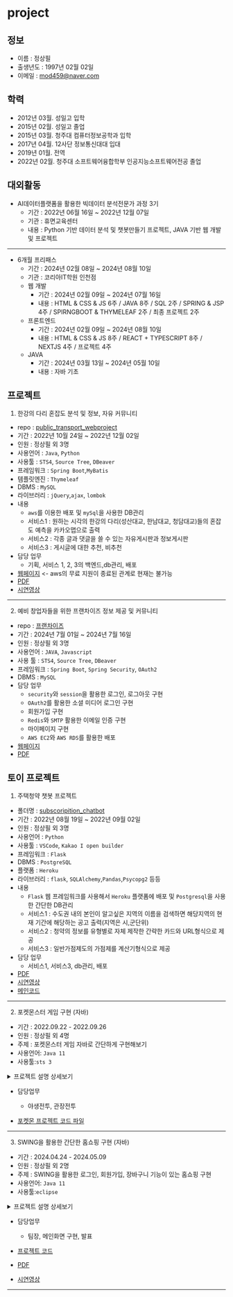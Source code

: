 # project
## 정보
- 이름 : 정상필
- 출생년도 : 1997년 02월 02일
- 이메일 : <mod459@naver.com>

## 학력
- 2012년 03월. 성일고 입학
- 2015년 02월. 성일고 졸업
- 2015년 03월. 청주대 컴퓨터정보공학과 입학
- 2017년 04월. 12사단 정보통신대대 입대
- 2019년 01월. 전역
- 2022년 02월. 청주대 소프트웨어융합학부 인공지능소프트웨어전공 졸업

## 대외활동
- AI데이터플랫폼을 활용한 빅데이터 분석전문가 과정 3기
    - 기간 : 2022년 06월 16일 ~ 2022년 12월 07일 
    - 기관 : 휴면교육센터
    - 내용 : Python 기반 데이터 분석 및 챗봇만들기 프로젝트, JAVA 기반 웹 개발 및 프로젝트
- - -
- 6개월 프리패스
  - 기간 : 2024년 02월 08일 ~ 2024년 08월 10일
  - 기관 : 코리아IT학원 인천점
  - 웹 개발
    - 기간 : 2024년 02월 09일 ~ 2024년 07월 16일
    - 내용 : HTML & CSS & JS 6주 / JAVA 8주 / SQL 2주 / SPRING & JSP 4주 / SPIRNGBOOT & THYMELEAF 2주 / 최종 프로젝트 2주
  - 프론트엔드
    - 기간 : 2024년 02월 09일 ~ 2024년 08월 10일
    - 내용 : HTML & CSS & JS 8주 / REACT + TYPESCRIPT 8주 / NEXTJS 4주 / 프로젝트 4주
  - JAVA
    - 기간 : 2024년 03월 13일 ~ 2024년 05월 10일
    - 내용 : 자바 기초 


 ## 프로젝트

 
1. 한강의 다리 혼잡도 분석 및 정보, 자유 커뮤니티
- repo : [public_transport_webproject](https://github.com/JungBear/public_transport_webproject/tree/main)
- 기간 : 2022년 10월 24일 ~ 2022년 12월 02일
- 인원 : 정상필 외 3명
- 사용언어 : ```Java```, ```Python```
- 사용툴 : ```STS4```, ```Source Tree```, ```DBeaver```
- 프레임워크 : ```Spring Boot```,```MyBatis```
- 템플릿엔진 : ```Thymeleaf```
- DBMS : ```MySQL```
- 라이브러리 : ```jQuery```,```ajax```, ```lombok```
- 내용
  - ```aws```를 이용한 배포 및 ```mySql```을 사용한 DB관리
  - 서비스1 : 원하는 시각의 한강의 다리(성산대교, 한남대교, 청담대교)들의 혼잡도 예측을 카카오맵으로 출력
  - 서비스2 : 각종 글과 댓글을 쓸 수 있는 자유게시판과 정보게시판
  - 서비스3 : 게시글에 대한 추천, 비추천
- 담당 업무
  - 기획, 서비스 1, 2, 3의 백엔드,db관리, 배포
- [웹페이지](http://54.180.149.57:8080/) <- aws의 무료 지원이 종료된 관계로 현재는 불가능
- [PDF](https://github.com/JungBear/Portfolio/blob/main/public_transport_webproject/%EA%B5%90%ED%86%B5_%EC%B5%9C%EC%A2%85.pdf)
- [시연영상](https://www.youtube.com/watch?v=lVMru9opVo8)

---

2. 예비 창업자들을 위한 프랜차이즈 정보 제공 및 커뮤니티
- repo : [프랜차이즈](https://github.com/Incheon-IT-Webdevleop/WebProject)
- 기간 : 2024년 7월 01일 ~ 2024년 7월 16일
- 인원 : 정상필 외 3명
- 사용언어 : ```JAVA```, ```Javascript```
- 사용 툴 : ```STS4```, ```Source Tree```, ```DBeaver```
- 프레임워크 : ```Spring Boot```, ```Spring Security```, ```OAuth2```
- DBMS : ```MySQL```
- 담당 업무
  - ```security```와 ```session```을 활용한 로그인, 로그아웃 구현
  - ```OAuth2```를 활용한 소셜 미디어 로그인 구현
  - 회원가입 구현
  - ```Redis```와 ```SMTP``` 활용한 이메일 인증 구현
  - 마이페이지 구현
  - ```AWS EC2```와 ```AWS RDS```를 활용한 배포
- [웹페이지](http://43.201.82.12:8080)
- [PDF]()

## 토이 프로젝트

1. 주택청약 챗봇 프로젝트
- 폴더명 : [subscoripition_chatbot](https://github.com/JungBear/project/tree/main/subscoription_chatbot)
- 기간 : 2022년 08월 19일 ~ 2022년 09월 02일
- 인원 : 정상필 외 3명
- 사용언어 : ```Python```
- 사용툴 : ```VSCode```, ```Kakao I open builder```
- 프레임워크 : ```Flask```
- DBMS : ```PostgreSQL```
- 플랫폼 : ```Heroku```
- 라이브러리 : ```flask```, ```SQLAlchemy```,```Pandas```,```Psycopg2``` 등등
- 내용 
    - ```Flask``` 웹 프레임워크를 사용해서 ```Heroku``` 플랫폼에 배포 및 ```Postgresql```을 사용한 간단한 DB관리
    - 서비스1 : 수도권 내의 본인이 알고싶은 지역의 이름을 검색하면 해당지역의 현재 기간에 해당하는 공고 출력(지역은 시,군단위)
    - 서비스2 : 청약의 정보를 유형별로 자체 제작한 간략한 카드와 URL형식으로 제공
    - 서비스3 : 일반가점제도의 가점제를 계산기형식으로 제공
- 담당 업무
  - 서비스1, 서비스3, db관리, 배포
- [PDF](https://github.com/JungBear/project/blob/main/subscoription_chatbot/%EC%B5%9C%EC%A2%85%EB%B0%9C%ED%91%9C_PPT.pdf)
- [시연영상](https://www.youtube.com/watch?v=b3-sZf48M7U)
- [메인코드](https://github.com/JungBear/project/blob/main/subscoription_chatbot/app/main.py)

- - -

2.  포켓몬스터 게임 구현 (자바)
- 기간 : 2022.09.22 - 2022.09.26
- 인원 : 정상필 외 4명
- 주제 : 포켓몬스터 게임 자바로 간단하게 구현해보기
- 사용언어: ```Java 11```
- 사용툴:```sts 3```

<details>
<summary>프로젝트 설명 상세보기</summary>
    <div markdown="1">

  - 1.게임시작

  - 2.태초마을
    - 스타팅 포켓몬 선택
    - 게임 설명 (스킵 가능)

  - 3.모험시작
    - 풀마을 (야생전투)
    - 불마을 (야생전투)
    - 물마을 (야생전투)
    - 전기마을 (야생전투)
    - 흙마을 (야생전투)
    - 체육관 (관장전투)
---
  - *포켓몬스터 등록 : 
    - 기본 포켓몬
      - 총 5개 속성  
        풀 < 불 < 물 < 전기 < 땅 < 풀
      - 각 속성 별로 포켓몬 10마리
      - 총 50마리
    - 관장 포켓몬
      - 총 3셋트
      - 각 셋트 당 4마리
      - 총 12마리
      - 관장 포켓몬은 스킬이 없음. 초급자인 플레이어가 스킬까지 사용하는 관장의 포켓몬을 이길 수 없기 때문.
---
  - *포켓볼 :
    - 실제 포켓몬 게임 속의 포켓볼 포획률을 코드에 적용함.
    - 실제 포켓몬 게임 속의 흔들림 공식을 코드에 적용함.
---
  - *야생전투 (1대1): 
    - 인트로
      - "전투를 하시겠습니까?"  
        | 1-싸운다 | 2-도망간다 |  
      - "내고싶은 포켓몬을 선택해주세요!"  
        --------[나의 포켓몬리스트]--------
    - 대결
      - 플레이어 턴  
        | 1-기본 공격 | 2-스킬1 (마나 30 소모) | 스킬2 (마나 50 소모) | 포켓몬 볼 | 도망치기 |  
        플레이어가 선택한 행동 실시 
        마나가 부족한데 스킬을 사용하면 자동으로 기본공격이 들어감.  
      - 야생 포켓몬 턴  
        | 1-기본 공격 | 2-스킬1 (마나 30 소모) | 스킬2 (마나 50 소모) |  
        랜덤으로 공격  
        마나가 부족한데 스킬을 사용하면 자동으로 기본공격이 들어감.  
      - 결과
        - [결과1] 플레이어 포켓몬 hp 10 → 패배  
          hp 10가 된 포켓몬은 다음 전투에서 기존 hp로 자동 충전  
        - [결과2] 포켓몬 잡기(def 포켓몬볼 사용) → 잡힘
          - 포켓몬 추가  
            잡은 포켓몬의 이름을 [플레이어 현재 포켓몬 리스트]에 입력한다.  
            [플레이어의 현재 포켓몬 갯수]에 +1을 한다.  
          - 포켓몬 버리기  
            해당 버튼은 5번째 포켓몬을 잡았을 때에만 생성된다.  
            그 외에는 사용 불가  
            *코드*  
            사용자가 선택한 번호= a, a-1번째 인덱스  
            기존 배열 중 사용자가 버린 포켓몬과, 잡은 포켓몬 바꿔치기  
        - [결과3] 포켓몬 잡기(def 포켓몬볼 사용) → 놓침
        - [결과4] 야생 포켓몬 hp 10 → 도망, 수집 불가
      - 대결 종료
        전투에 참여한 모든 포켓몬의 hp, 마나, 방어력을 기존 게이지로 원상복구한다.  
---
  - *관장전투 (4대4):  
    - 인트로  
      플레이어가 보유한 포켓몬이 4마리 미만이면 체육관에 입장 불가  
    - 대결
      - 플레이어 턴  
        | 1-기본 공격 | 2-스킬1 (마나 30 소모) | 스킬2 (마나 50 소모) |  
        플레이어가 선택한 행동 실시  
        마나가 부족한데 스킬을 사용하면 자동으로 기본공격이 들어감.  
      - 관장 포켓몬 턴  
        | 1-기본 공격 |  
      - 결과  
        4:4에서 먼저 상대의 모든 포켓몬 hp를 10으로 만든 사람 승리
        - [결과1] 관장 승리
          - 재도전 1번 가능
          - | 1-야생 전투로 돌아가 포켓몬 재구성하기 | 2-바로 재도전 |
          - 재도전에서도 관장이 승리하면  
            플레이어 패배. 게임 종료.
        - [결과2] 플레이어 승리  
          플레이어 승리. 게임 종료.
      - 대결 종료  
        전투에 참여한 모든 포켓몬의 hp, 마나, 방어력을 기존 게이지로 원상복구한다.

    </div>
</details>

- 담당업무 
  - 야생전투, 관장전투

- [포켓몬 프로젝트 코드 파일](https://github.com/JungBear/project/tree/main/Pokemon/src)


- - -

3.  SWING을 활용한 간단한 홈쇼핑 구현 (자바)
- 기간 : 2024.04.24 - 2024.05.09
- 인원 : 정상필 외 2명
- 주제 : SWING을 활용한 로그인, 회원가입, 장바구니 기능이 있는 홈쇼핑 구현
- 사용언어: ```Java 11```
- 사용툴:```eclipse```

<details>
<summary>프로젝트 설명 상세보기</summary>
    <div markdown="1">
      - 1. 로그인, 회원가입 기능
        - 로그인, 중복확인, 비밀번호 확인, 아이디 찾기, 비밀번호 찾기 기능 구현

      - 2. 메인 화면 구현
        - 로그인 상태에 따른 유저 정보 표현
        - 각각의 상품들의 정보를 담은 상세페이지 구현
        - 장바구니 버튼을 눌렀을 경우 각각의 상품 정보를 장바구니 페이지로 전송
          - 이미 있는 상품이면 이미 존재하는 상품이라는 알림 표시
      
      - 3. 장바구니 구현
        - 상세 페이지에서 넘어온 상품 정보 출력
        - 상품의 갯수 수정 기능
        - 선택된 상품의 갯수에 따른 가격 출력
        - 상품 삭제 기능
        - 선택 구매 기능, 전체 구매 기능
          - 선택 구매 기능은 선택된 상품들의 가격을 보여주고 선택된 상품을 장바구니에서 삭제
          - 전체 구매 기능은 전체 상품들의 가격을 보여주고 선택된 상품을 전체 상품 삭제

    </div>
</details>

- 담당업무 
  - 팀장, 메인화면 구현, 발표

- [프로젝트 코드](https://github.com/JungBear/javaSwingProject)
- [PDF](https://github.com/JungBear/javaSwingProject/blob/main/%EC%9B%B9%EA%B0%9C%EB%B0%9C_%EC%9E%90%EB%B0%94%ED%94%84%EB%A1%9C%EC%A0%9D%ED%8A%B8.pdf)
- [시연영상](https://www.youtube.com/watch?v=5Mt1WUvebmQ)

- - -

